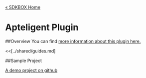 [&#171; SDKBOX Home](http://sdkbox.com)

<h1>Apteligent Plugin</h1>

##Overview
You can find [more information about this plugin here.](http://www.cocos2d-x.org/sdkbox/apteligent)


<<[../shared/guides.md]


##Sample Project

[A demo project on github](https://github.com/sdkbox/sdkbox-sample-apteligent)
